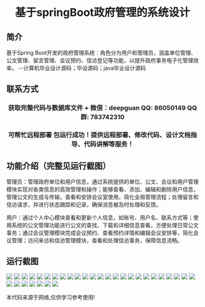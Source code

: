 <p><h1 align="center">基于springBoot政府管理的系统设计</h1></p>

## 简介
基于Spring Boot开发的政府管理系统：角色分为用户和管理员，涵盖单位管理、公文管理、留言管理、会议预约、信访登记等功能，以提升政府事务电子化管理效率。    --计算机毕业设计源码；毕设源码；java毕业设计源码


## 联系方式
<p><h3 align="center">获取完整代码与数据库文件 + 微信：deepguan QQ: 86050149 QQ群: 783742310</h3></p>
<p><h3 align="center">可帮忙远程部署 包运行成功！提供远程部署、修改代码、设计文档指导、代码讲解等服务！</h3></p>

## 功能介绍（完整见运行截图）
管理员：管理政府单位和用户信息，通过系统提供的单位、公文、会议和用户管理模块实现对各类信息的高效管理和操作；能够查看、添加、编辑和删除用户信息，管理公文的生成与传输，查看和安排会议室使用，简化全局管理流程；处理留言和信访请求，并进行状态跟踪和记录，确保消息被及时处理和反馈。

用户：通过个人中心模块查看和更新个人信息，如账号、用户名、联系方式等；使用系统的公文管理功能进行公文的查找、下载和详细信息查看，方便处理日常公文事务；通过会议管理模块完成会议预约、查看预约详情和编辑会议安排等，简化会议管理；访问来访和信访管理模块，查看和处理信访事务，保障信息流畅。


## 运行截图
![](img/001.jpg)
![](img/002.jpg)
![](img/003.jpg)
![](img/004.jpg)
![](img/005.jpg)
![](img/006.jpg)
![](img/007.jpg)
![](img/008.jpg)
![](img/009.jpg)
![](img/010.jpg)
![](img/011.jpg)
![](img/012.jpg)
![](img/013.jpg)
![](img/014.jpg)
![](img/015.jpg)
![](img/016.jpg)
![](img/017.jpg)
![](img/018.jpg)
![](img/019.jpg)
![](img/020.jpg)
![](img/021.jpg)
![](img/022.jpg)
![](img/023.jpg)
![](img/024.jpg)
![](img/025.jpg)
![](img/026.jpg)
![](img/027.jpg)
![](img/028.jpg)
![](img/029.jpg)
![](img/030.jpg)
![](img/031.jpg)
![](img/032.jpg)

<p>本代码来源于网络,仅供学习参考使用!</p>
